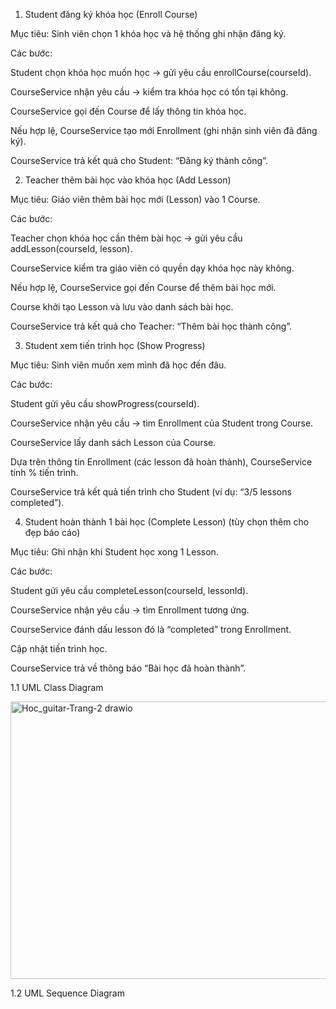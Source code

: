 1. Student đăng ký khóa học (Enroll Course)

Mục tiêu: Sinh viên chọn 1 khóa học và hệ thống ghi nhận đăng ký.

Các bước:

Student chọn khóa học muốn học → gửi yêu cầu enrollCourse(courseId).

CourseService nhận yêu cầu → kiểm tra khóa học có tồn tại không.

CourseService gọi đến Course để lấy thông tin khóa học.

Nếu hợp lệ, CourseService tạo mới Enrollment (ghi nhận sinh viên đã đăng ký).

CourseService trả kết quả cho Student: “Đăng ký thành công”.

2. Teacher thêm bài học vào khóa học (Add Lesson)

Mục tiêu: Giáo viên thêm bài học mới (Lesson) vào 1 Course.

Các bước:

Teacher chọn khóa học cần thêm bài học → gửi yêu cầu addLesson(courseId, lesson).

CourseService kiểm tra giáo viên có quyền dạy khóa học này không.

Nếu hợp lệ, CourseService gọi đến Course để thêm bài học mới.

Course khởi tạo Lesson và lưu vào danh sách bài học.

CourseService trả kết quả cho Teacher: “Thêm bài học thành công”.

3. Student xem tiến trình học (Show Progress)

Mục tiêu: Sinh viên muốn xem mình đã học đến đâu.

Các bước:

Student gửi yêu cầu showProgress(courseId).

CourseService nhận yêu cầu → tìm Enrollment của Student trong Course.

CourseService lấy danh sách Lesson của Course.

Dựa trên thông tin Enrollment (các lesson đã hoàn thành), CourseService tính % tiến trình.

CourseService trả kết quả tiến trình cho Student (ví dụ: “3/5 lessons completed”).

4. Student hoàn thành 1 bài học (Complete Lesson) (tùy chọn thêm cho đẹp báo cáo)

Mục tiêu: Ghi nhận khi Student học xong 1 Lesson.

Các bước:

Student gửi yêu cầu completeLesson(courseId, lessonId).

CourseService nhận yêu cầu → tìm Enrollment tương ứng.

CourseService đánh dấu lesson đó là “completed” trong Enrollment.

Cập nhật tiến trình học.

CourseService trả về thông báo “Bài học đã hoàn thành”.

1.1 UML Class Diagram

<img width="1321" height="444" alt="Hoc_guitar-Trang-2 drawio" src="https://github.com/user-attachments/assets/978ac908-2930-475b-9ddd-966c1321e6a8" />

1.2 UML Sequence Diagram


